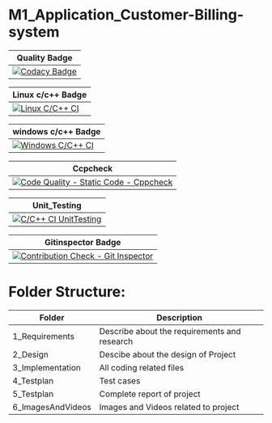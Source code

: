 # M1_Application_Customer-Billing-system

| Quality Badge|
|---|
|[![Codacy Badge](https://app.codacy.com/project/badge/Grade/80e745ec117d49488bace15a7616bd4d)](https://www.codacy.com/gh/sharmavel/M1_Application_Customer-Billing-system/dashboard?utm_source=github.com&amp;utm_medium=referral&amp;utm_content=sharmavel/M1_Application_Customer-Billing-system&amp;utm_campaign=Badge_Grade)|

 |Linux c/c++ Badge|
 |---|
|[![Linux C/C++ CI](https://github.com/sharmavel/M1_Application_Customer-Billing-system/actions/workflows/Linux_c-ccp.yml/badge.svg)](https://github.com/sharmavel/M1_Application_Customer-Billing-system/actions/workflows/Linux_c-ccp.yml)|
 
 | windows c/c++ Badge|
 |---|
| [![Windows C/C++ CI](https://github.com/sharmavel/M1_Application_Customer-Billing-system/actions/workflows/windows_c-ccp.yml/badge.svg)](https://github.com/sharmavel/M1_Application_Customer-Billing-system/actions/workflows/windows_c-ccp.yml)|

|Ccpcheck|
|---|
|[![Code Quality - Static Code - Cppcheck](https://github.com/sharmavel/M1_Application_Customer-Billing-system/actions/workflows/cppcheck.yml/badge.svg)](https://github.com/sharmavel/M1_Application_Customer-Billing-system/actions/workflows/cppcheck.yml)|

| Unit_Testing|
|---|
|[![C/C++ CI UnitTesting](https://github.com/sharmavel/M1_Application_Customer-Billing-system/actions/workflows/unit_testing.yml/badge.svg)](https://github.com/sharmavel/M1_Application_Customer-Billing-system/actions/workflows/unit_testing.yml)|

| Gitinspector Badge|
|---|
|[![Contribution Check - Git Inspector](https://github.com/sharmavel/M1_Application_Customer-Billing-system/actions/workflows/gitinspector.yml/badge.svg)](https://github.com/sharmavel/M1_Application_Customer-Billing-system/actions/workflows/gitinspector.yml)|

# Folder Structure:
|Folder|	Description|
|---|---|
|1_Requirements|Describe about the requirements and research|
|2_Design|	Descibe about the design of Project|
|3_Implementation|	All coding related files|
|4_Testplan|	Test cases|
|5_Testplan|	Complete report of project|
6_ImagesAndVideos|	Images and Videos related to project
